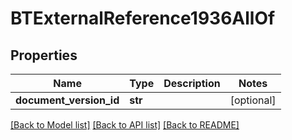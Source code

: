 # BTExternalReference1936AllOf

## Properties
Name | Type | Description | Notes
------------ | ------------- | ------------- | -------------
**document_version_id** | **str** |  | [optional] 

[[Back to Model list]](../README.md#documentation-for-models) [[Back to API list]](../README.md#documentation-for-api-endpoints) [[Back to README]](../README.md)


